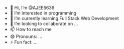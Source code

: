 - 👋 Hi, I’m @AJEE5636
- 👀 I’m interested in programming
- 🌱 I’m currently learning Full Stack Web Development
- 💞️ I’m looking to collaborate on ...
- 📫 How to reach me 
- 😄 Pronouns: ...
- ⚡ Fun fact: ...

<!---
AJEE5636/AJEE5636 is a ✨ special ✨ repository because its `README.md` (this file) appears on your GitHub profile.
You can click the Preview link to take a look at your changes.
--->
